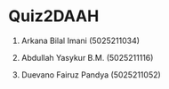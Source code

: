 # Quiz2DAAH

1. Arkana Bilal Imani           (5025211034)

2. Abdullah Yasykur B.M.        (5025211116)

3. Duevano Fairuz Pandya        (5025211052)